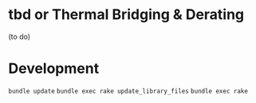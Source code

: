 # tbd or Thermal Bridging &amp; Derating

(to do)

# Development

`bundle update`
`bundle exec rake update_library_files`
`bundle exec rake`
